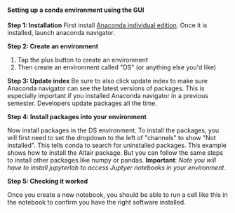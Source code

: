 #### Setting up a conda environment using the GUI

**Step 1: Installation** First install [Anaconda individual edition](https://www.anaconda.com/products/individual"). Once it is installed, launch anaconda navigator.

**Step 2: Create an environment** 

1. Tap the plus button to create an environment
2. Then create an environment called "DS" (or anything else you'd like)

**Step 3: Update index**
Be sure to also click update index to make sure Anaconda navigator can see the latest versions of packages. This is especially important if you installed Anaconda navigator in a previous semester. Developers update packages all the time.

**Step 4: Install packages into your environment**

Now install packages in the DS environment. To install the packages, you will first need to set the dropdown to the left of "channels" to show "Not installed". This tells conda to search for uninstalled packages. This example shows how to install the Altair package. But you can follow the same steps to install other packages like numpy or pandas. **Important**: *Note you will have to install jupyterlab to access Juptyer notebooks in your environment*.

**Step 5: Checking it worked**

Once you create a new notebook, you should be able to run a cell like this in the notebook to confirm you have the right software installed. 